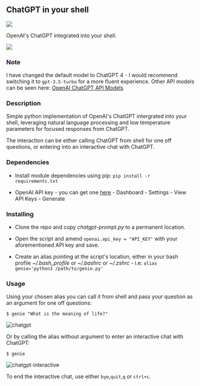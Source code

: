 ## ChatGPT in your shell

![](https://imgur.com/JphOx3D.png)

OpenAI's ChatGPT integrated into your shell.

![](https://imgur.com/J7YOzSz.png)

### Note

I have changed the default model to ChatGPT 4 - I would recommend switching it to `gpt-3.5-turbo` for a more fluent experience. Other API models can be seen here: [OpenAI ChatGPT API Models](https://platform.openai.com/docs/models)

### Description

Simple python implementation of OpenAI's ChatGPT intergrated into your shell, leveraging natural language processing and low temperature parameters for focused responses from ChatGPT.

The interaction can be either calling ChatGPT from shell for one off questions, or entering into an interactive chat with ChatGPT.

### Dependencies

* Install module dependencies using pip:
 ```pip install -r requirements.txt```

* OpenAI API key - you can get one [here](https://platform.openai.com/overview) - Dashboard - Settings - View API Keys - Generate


### Installing

* Clone the repo and copy *chatgpt-prompt.py* to a permanent location.

* Open the script and amend `openai.api_key = "API_KEY"` with your aforementioned API key and save.

* Create an alias pointing at the script's location, either in your bash profile *~/.bash_profile* or *~/.bashrc* or *~/.zshrc* - i.e:
 ```alias genie='python3 /path/to/genie.py'```

### Usage

Using your chosen alias you can call it from shell and pass your question as an argument for one off questions:

```$ genie "What is the meaning of life?"```

![chatgpt](https://imgur.com/3lqDq7M.gif)

Or by calling the alias without argument to enter an interactive chat with ChatGPT:

```$ genie ```

![chatgpt-interactive](https://imgur.com/kJTBOPB.gif)


To end the interactive chat, use either `bye`,`quit`,`q` or `ctrl+c`.
